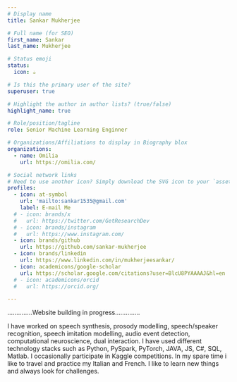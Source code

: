 ```yaml
---
# Display name
title: Sankar Mukherjee

# Full name (for SEO)
first_name: Sankar
last_name: Mukherjee

# Status emoji
status:
  icon: ☕️

# Is this the primary user of the site?
superuser: true

# Highlight the author in author lists? (true/false)
highlight_name: true

# Role/position/tagline
role: Senior Machine Learning Enginner 

# Organizations/Affiliations to display in Biography blox
organizations:
  - name: Omilia
    url: https://omilia.com/

# Social network links
# Need to use another icon? Simply download the SVG icon to your `assets/media/icons/` folder.
profiles:
  - icon: at-symbol
    url: 'mailto:sankar1535@gmail.com'
    label: E-mail Me
  # - icon: brands/x
  #   url: https://twitter.com/GetResearchDev
  # - icon: brands/instagram
  #   url: https://www.instagram.com/
  - icon: brands/github
    url: https://github.com/sankar-mukherjee
  - icon: brands/linkedin
    url: https://www.linkedin.com/in/mukherjeesankar/
  - icon: academicons/google-scholar
    url: https://scholar.google.com/citations?user=BlcU8PYAAAAJ&hl=en
  # - icon: academicons/orcid
  #   url: https://orcid.org/

---
```


<!-- ## About Me -->
..............Website building in progress..............

I have worked on speech synthesis, prosody modelling, speech/speaker recognition, speech imitation modelling, audio event detection, computational neuroscience, dual interaction. I have used different technology stacks such as Python, PySpark, PyTorch, JAVA, JS, C#, SQL, Matlab. I occasionally participate in Kaggle competitions. In my spare time i like to travel and practice my Italian and French. I like to learn new things and always look for challenges.

